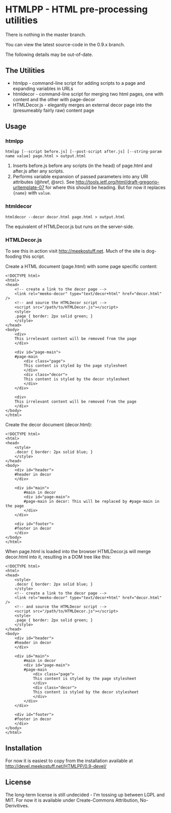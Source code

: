 HTMLPP - HTML pre-processing utilities
======

There is nothing in the master branch.

You can view the latest source-code in the 0.9.x branch. 

The following details may be out-of-date.


The Utilities
-------------

* htmlpp - command-line script for adding scripts to a page and 
	expanding variables in URLs
* htmldecor - command-line script for merging two html pages, 
	one with content and the other with page-decor
* HTMLDecor.js - elegantly merges an external decor page 
	into the (presumeably fairly raw) content page
	



Usage
-----

### htmlpp

	htmlpp [--script before.js] [--post-script after.js] [--string-param name value] page.html > output.html

1. Inserts before.js before any scripts (in the head) of page.html and after.js after any scripts.
2. Performs variable expansion of passed parameters into any URI attributes (@href, @src).
   See http://tools.ietf.org/html/draft-gregorio-uritemplate-07 for where this should be heading.
   But for now it replaces `{name}` with `value`.
   
### htmldecor

	htmldecor --decor decor.html page.html > output.html

The equivalent of HTMLDecor.js but runs on the server-side.

### HTMLDecor.js

To see this in action visit http://meekostuff.net. Much of the site is dog-fooding this script. 

Create a HTML document (page.html) with some page specific content:

	<!DOCTYPE html>
	<html>
	<head>
		<!-- create a link to the decor page -->
		<link rel="meeko-decor" type="text/decor+html" href="decor.html" />
		<!-- and source the HTMLDecor script -->
		<script src="/path/to/HTMLDecor.js"></script>
		<style>
		.page { border: 2px solid green; }
		</style>
	</head>
	<body>
		<div>
		This irrelevant content will be removed from the page
		</div>
		
		<div id="page-main">
		#page-main
			<div class="page">
			This content is styled by the page stylesheet
			</div>
			<div class="decor">
			This content is styled by the decor stylesheet
			</div>	
		</div>
		
		<div>
		This irrelevant content will be removed from the page
		</div>
	</body>
	</html>
	
Create the decor document (decor.html):

	<!DOCTYPE html>
	<html>
	<head>
		<style>
		.decor { border: 2px solid blue; }
		</style>
	</head>
	<body>
		<div id="header">
		#header in decor
		</div>
		
		<div id="main">
			#main in decor
			<div id="page-main">
			#page-main in decor: This will be replaced by #page-main in the page
			</div>
		</div>
		
		<div id="footer">
		#footer in decor
		</div>
	</body>
	</html>

When page.html is loaded into the browser HTMLDecor.js will merge decor.html into it, resulting in a DOM tree like this:

	<!DOCTYPE html>
	<html>
	<head>
		<style>
		.decor { border: 2px solid blue; }
		</style>
		<!-- create a link to the decor page -->
		<link rel="meeko-decor" type="text/decor+html" href="decor.html" />
		<!-- and source the HTMLDecor script -->
		<script src="/path/to/HTMLDecor.js"></script>
		<style>
		.page { border: 2px solid green; }
		</style>
	</head>
	<body>
		<div id="header">
		#header in decor
		</div>
		
		<div id="main">
			#main in decor
			<div id="page-main">
			#page-main
				<div class="page">
				This content is styled by the page stylesheet
				</div>
				<div class="decor">
				This content is styled by the decor stylesheet
				</div>	
			</div>
		</div>
		
		<div id="footer">
		#footer in decor
		</div>
	</body>
	</html>


Installation
------------

For now it is easiest to copy from the installation available at http://devel.meekostuff.net/HTMLPP/0.9-devel/


License
-------

The long-term license is still undecided - I'm tossing up between LGPL and MIT.
For now it is available under Create-Commons Attribution, No-Derivitives.
